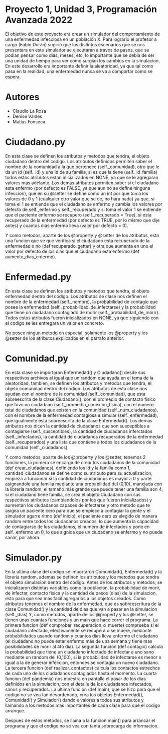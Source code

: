 # Proyecto 1, Unidad 3, Programación Avanzada 2022
El objetivo de este proyecto era crear un simulador del comportamiento de una enfermedad 
infecciosa en un población X. Para lograrlo el profesor a cargo (Fabio Durán) 
sugirió que los distintos escenarios que se nos presentara en este simulador se 
ejecutaran a traves de pasos, que se podian pensar como dias, meses, etc, 
lo importante que se debia de ser una unidad de tiempo para ver como surgian los 
cambios en la simulacion. En este desarrollo era importante definir la aleatoridad, 
ya que tal como pasa en la realidad, una enfermedad nunca se va a comportar como se espera.

# Autores
- Claudio La Rosa
- Denise Valdés
- Matías Fonseca

# Ciudadano.py
En esta clase se definen los atributos y metodos que tendra, el objeto ciudadano dentro 
del codigo.
Los atributos definidos permiten saber el nombre de la comunidad a la que
pertenece (self._comunidad), 
otro que le da un id (self._id) y una id de su familia, si es que la tiene (self._id_familia) 
todos estos atributos estan inicializados en NONE, ya que se le agregaran valores mas adelante. 
Los demas atributos permiten saber si el ciudadano esta enfermo 
(por defecto es FALSE, ya que aun no se define ninguna infeccion), 
que en su @setter se define como un int por que toma los valores de 0 y 1 
(cualquier otro valor que se de, no hara nada) ya que, si toma el 1 se entiende que el 
ciudadano se enfermo y cambia los valores por defecto de self._enfermo y self._recuperado y 
si toma el valor 1 se entiende que el paciente enfermo se recupero (self._recuperado = True), 
si esta recuperado de la enfermedad (por defecto es TRUE, por lo mismo que dije antes) 
y cuantos dias enfermo lleva (valor por defecto = 0).

Y como metodos, aparte de los @property y @setter de los atributos, esta una funcion que 
ve que verifica si el ciudadano esta recuperado de la enfermedad o no (def recuperado_getter)
y otra que aumenta en uno el valor por defecto de los dias que el ciudadano esta enfermo 
(def aumento_dias_enfermo).

# Enfermedad.py
En esta clase se definen los atributos y metodos que tendra, el objeto enfermedad dentro
del codigo.
Los atributos de clase nos definen el nombre de la enfermedad (self._nombre), la probabilidad de
contagio que posee la enfermedad (self._probabilidad_de_infectarse) y la probabilidad que tiene 
un ciudadano contagiado de morir (self._probabilidad_de_morir). Todos estos atributos fueron
inicializados en NONE, ya que siguiendo con el codigo se les entregara un valor en concreto.

No posee ningun metodo en especial, solamente los @property y los @setter de los atributos 
explicados en el parrafo anterior.

# Comunidad.py
En esta clase se importaron Enfermedad() y Ciudadano() desde sus respectivos
archivos al igual que un random que ayuda en el tema de la aleatoridad, tambien, se
definen los atributos y metodos que tendra, el objeto comunidad dentro del codigo.
Los atributos de esta clase nos ayudan con el nombre de la comunidad (self._comunidad), 
que esta sobreescrita de la clase Ciudadano(), con el promedio de contacto fisico que tuvo
un ciudadano (self._promedio_conexion_fisica), con el numero total de ciudadanos que existen 
en la comunidad (self._num_ciudadanos), con el nombre de la enfermedad contagiosa a simular 
(self._enfermedad), que igualmente esta sobreescrita de la clase Enfermedad().
Los demas atributos nos dicen la cantidad de ciudadanos que son susceptibles a contagiarse 
(self._susceptibles), la cantidad de ciudadanos inferctados (self._infectados), la cantidad
de ciudadanos recuperados de la enfermedad (self._recuperados) y una lista que contiene 
a todos
los ciudadanos de la comunidad (self._ciudadanos).

Y como metodos, aparte de los @property y los @setter, tenemos 2 funciones, la primera se 
encarga de crear los ciudadanos de la comunidad (def crear_ciudadanos), 
definiendo los id y la familia como 1, cantidad_ciudadanos se define como su atributo 
para su actualizacion, empieza a funcionar si la cantidad de ciudadanos es mayor a 0 
y parte asignandole una familia mediante una  probabilidad del (0,10), 
manejada con la libreria random, el tamaño más grande que puede tener una familia 
son 4, si el ciudadano tiene familia, se crea el objeto Ciudadano con
sus respectivos atributos (cambiandolos por los que fueron inicializados) y aumentan los
ciudadanos capaces de infectarse y otro metodo que te asigna un paciente cero para que se
empiece a contagiar la gente y el simulador agarre ritmo (def inicio), el paciente cero es
elegido de manera random entre todos los ciudadanos creados, lo que aumenta la capacidad 
de contagiarse de los ciudadanos, el numero de infectados y pone en self._enfermo un 0, lo que
signica que un ciudadano se enfermo y no puede sanar, por ahora.

# Simulador.py
En la ultima clase del codigo se importaron Comunidad(), Enfermedad() y la libreria random, 
ademas se definen los atributos y los metodos que tendra el objeto simulacion dentro del 
codigo.
Antes de los atributos y metodos, se inicializaron distintas variables como la poblacion, la
probabilidad de morir, de infectar, contacto fisica y la cantidad de pasos (dias) de la 
simulacion, esto para que sea más facil agregarlos a los objetos creados.
Como atributos tenemos el nombre de la enfermedad, que es sobreescritura de la clase 
Comunidad()
y la cantidad de dias que van a pasar en la simulacion (self._dias)
Y, como metodos, aparte de los @property y los @setter, se tienen unas 
cuantas funciones y un main que hace
correr el programa. La primera funcion (def comprobar_recuperacion_o_muerte)
comprueba si el ciudadano infectado, efectivamente se recupera o se muere, 
mediante probabilidades usando random y cuantos dias lleva enfermo el 
ciudadano (el ciudadano no puede estar enfermo más de una semana y tiene mas posibilidades de 
morir al 4to dia). La segunda funcion (def contagio) calcula la probabilidad que tiene un 
ciudadano infectado de infectar a uno sano mediante un random del (0,100), 
si la probabilidad de infectarse es menor o igual a la de generar infeccion, 
entonces se contagia un nuevo ciudadano. La tercera funcion (def realizar_contactos)
calcula los contactos estrechos de cada uno de los ciudadanos contagiados hasta el momento. 
La cuarta funcion (def pandemia) nos muestra en pantalla el pasar de los dias definidos en
la simulacion, con el detalle de los ciudadanos infectados, sanos y recuperados.
La ultima funcion (def main), que se hizo para que el codigo no se vea tan desordenado, 
crea los objetos Enfermedad(), Comunidad() y Simulador() dandole valores a todos sus 
atributos y llamando a los metodos mas importantes de cada clase para que el codigo arranque.

Despues de estos metodos, se llama a la funcion main() para arrancar el programa y que el
codigo no se vea con tanta sobrecarga de informacion.


